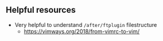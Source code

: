 
## Helpful resources

* Very helpful to understand `/after/ftplugin` filestructure
    * https://vimways.org/2018/from-vimrc-to-vim/
